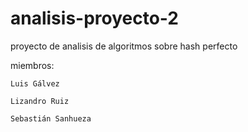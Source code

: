 # analisis-proyecto-2

proyecto de analisis de algoritmos sobre hash perfecto

miembros:

    Luis Gálvez
    
    Lizandro Ruiz 
    
    Sebastián Sanhueza 
